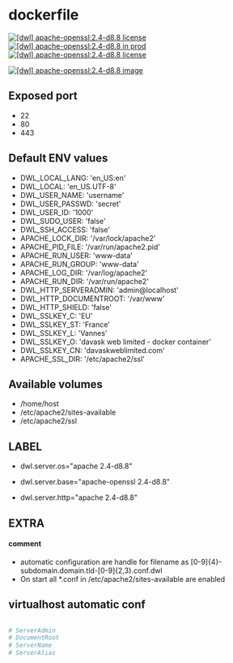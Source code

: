 # dockerfile

[![[dwl] apache-openssl:2.4-d8.8 license][badge-travis]](https://travis-ci.org/davask/d-apache-openssl)
[![[dwl] apache-openssl:2.4-d8.8 in prod][badge-shields]](https://hub.docker.com/r/davask/d-apache-openssl/)
[![[dwl] apache-openssl:2.4-d8.8 license][badge-license]](https://app.fossa.io/projects/git%2Bhttps%3A%2F%2Fgithub.com%2Fdavask%2Fd-apache-openssl?ref=badge_shield)

[![[dwl] apache-openssl:2.4-d8.8 image][badge-docker]](https://hub.docker.com/r/davask/d-apache-openssl/)

[badge-docker]: https://dockeri.co/image/davask/d-apache-openssl "[dwl] apache-openssl:2.4-d8.8 image"
[badge-shields]: https://img.shields.io/badge/davask%2Fd--apache--openssl-env_prod-brightgreen.svg?style=flat "[dwl] apache-openssl:2.4-d8.8 in prod"
[badge-license]: https://img.shields.io/badge/davask%2Fd--apache--openssl-license_MIT-brightgreen.svg?style=flat "[dwl] apache-openssl:2.4-d8.8 license"
[badge-travis]: https://travis-ci.org/davask/d-apache-openssl.svg?branch=2.4-d8.8 "[dwl] apache-openssl:2.4-d8.8 license"

## Exposed port

- 22
- 80
- 443
## Default ENV values

- DWL_LOCAL_LANG: 'en_US:en'
- DWL_LOCAL: 'en_US.UTF-8'
- DWL_USER_NAME: 'username'
- DWL_USER_PASSWD: 'secret'
- DWL_USER_ID: '1000'
- DWL_SUDO_USER: 'false'
- DWL_SSH_ACCESS: 'false'
- APACHE_LOCK_DIR: '/var/lock/apache2'
- APACHE_PID_FILE: '/var/run/apache2.pid'
- APACHE_RUN_USER: 'www-data'
- APACHE_RUN_GROUP: 'www-data'
- APACHE_LOG_DIR: '/var/log/apache2'
- APACHE_RUN_DIR: '/var/run/apache2'
- DWL_HTTP_SERVERADMIN: 'admin@localhost'
- DWL_HTTP_DOCUMENTROOT: '/var/www'
- DWL_HTTP_SHIELD: 'false'
- DWL_SSLKEY_C: 'EU'
- DWL_SSLKEY_ST: 'France'
- DWL_SSLKEY_L: 'Vannes'
- DWL_SSLKEY_O: 'davask web limited - docker container'
- DWL_SSLKEY_CN: 'davaskweblimited.com'
- APACHE_SSL_DIR: '/etc/apache2/ssl'
## Available volumes

- /home/host
- /etc/apache2/sites-available
- /etc/apache2/ssl
## LABEL

- dwl.server.os="apache 2.4-d8.8"

- dwl.server.base="apache-openssl 2.4-d8.8"

- dwl.server.http="apache 2.4-d8.8"

## EXTRA

#### comment

- automatic configuration are handle for filename as [0-9]{4}\-subdomain\.domain\.tld\-[0-9]{2,3}\.conf\.dwl
- On start all *.conf in /etc/apache2/sites-available are enabled

## virtualhost automatic conf

```bash

# ServerAdmin
# DocumentRoot
# ServerName
# ServerAlias

```

